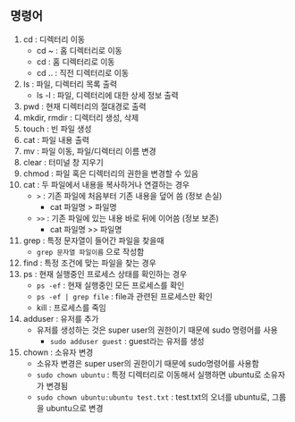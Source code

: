 ## 명령어
1. cd : 디렉터리 이동
    * cd ~ : 홈 디렉터리로 이동
    * cd : 홈 디렉터리로 이동
    * cd .. : 직전 디렉터리로 이동
2. ls : 파일, 디렉터리 목록 출력
    * ls -l : 파일, 디렉터리에 대한 상세 정보 출력
3. pwd : 현재 디렉터리의 절대경로 출력
4. mkdir, rmdir : 디렉터리 생성, 삭제
5. touch : 빈 파일 생성
6. cat : 파일 내용 출력
7. mv : 파일 이동, 파일/디렉터리 이름 변경
8. clear : 터미널 창 지우기
9. chmod : 파일 혹은 디렉터리의 권한을 변경할 수 있음
10. cat : 두 파일에서 내용을 복사하거나 연결하는 경우
    * ```>``` : 기존 파일에 처음부터 기존 내용을 덮어 씀 (정보 손실)
        * cat 파일명 > 파일명
    * ```>>``` : 기존 파일에 있는 내용 바로 뒤에 이어씀 (정보 보존)
        * cat 파일명 >> 파일명
11. grep : 특정 문자열이 들어간 파일을 찾을때
    * ```grep 문자열 파일이름``` 으로 작성함
12. find : 특정 조건에 맞는 파일을 찾는 경우
13. ps : 현재 실행중인 프로세스 상태를 확인하는 경우
    * ```ps -ef``` : 현재 실행중인 모든 프로세스를 확인
    * ```ps -ef | grep file``` : file과 관련된 프로세스만 확인
    * kill : 프로세스를 죽임
14. adduser : 유저를 추가
    * 유저를 생성하는 것은 super user의 권한이기 때문에 sudo 명령어를 사용
        * ```sudo adduser guest``` : guest라는 유저를 생성
15. chown : 소유자 변경
    * 소유자 변경은 super user의 권한이기 때문에 sudo명령어를 사용함
    * ```sudo chown ubuntu``` : 특정 디렉터리로 이동해서 실행하면 ubuntu로 소유자가 변경됨
    * ```sudo chown ubuntu:ubuntu test.txt``` : test.txt의 오너를 ubuntu로, 그룹을 ubuntu으로 변경